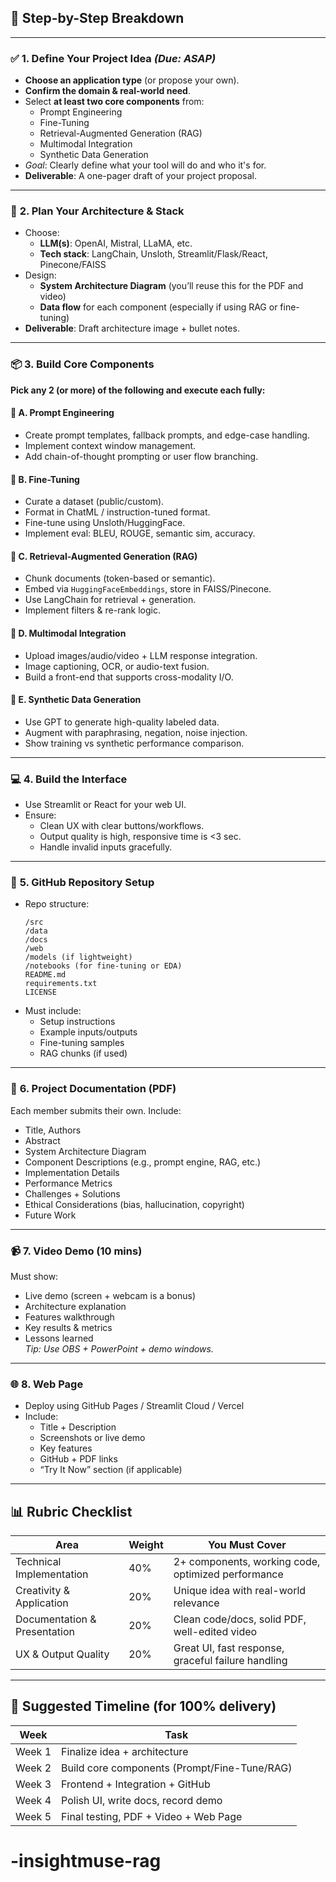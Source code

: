 ## 🧩 **Step-by-Step Breakdown**

---

### ✅ **1. Define Your Project Idea** *(Due: ASAP)*
- **Choose an application type** (or propose your own).
- **Confirm the domain & real-world need**.
- Select **at least two core components** from:  
  - Prompt Engineering  
  - Fine-Tuning  
  - Retrieval-Augmented Generation (RAG)  
  - Multimodal Integration  
  - Synthetic Data Generation  
- *Goal*: Clearly define what your tool will do and who it's for.  
- **Deliverable**: A one-pager draft of your project proposal.

---

### 🧠 **2. Plan Your Architecture & Stack**
- Choose:
  - **LLM(s)**: OpenAI, Mistral, LLaMA, etc.
  - **Tech stack**: LangChain, Unsloth, Streamlit/Flask/React, Pinecone/FAISS
- Design:
  - **System Architecture Diagram** (you’ll reuse this for the PDF and video)
  - **Data flow** for each component (especially if using RAG or fine-tuning)
- **Deliverable**: Draft architecture image + bullet notes.

---

### 📦 **3. Build Core Components**
**Pick any 2 (or more) of the following and execute each fully:**

#### 🔹 A. Prompt Engineering
- Create prompt templates, fallback prompts, and edge-case handling.
- Implement context window management.
- Add chain-of-thought prompting or user flow branching.

#### 🔹 B. Fine-Tuning
- Curate a dataset (public/custom).
- Format in ChatML / instruction-tuned format.
- Fine-tune using Unsloth/HuggingFace.
- Implement eval: BLEU, ROUGE, semantic sim, accuracy.

#### 🔹 C. Retrieval-Augmented Generation (RAG)
- Chunk documents (token-based or semantic).
- Embed via `HuggingFaceEmbeddings`, store in FAISS/Pinecone.
- Use LangChain for retrieval + generation.
- Implement filters & re-rank logic.

#### 🔹 D. Multimodal Integration
- Upload images/audio/video + LLM response integration.
- Image captioning, OCR, or audio-text fusion.
- Build a front-end that supports cross-modality I/O.

#### 🔹 E. Synthetic Data Generation
- Use GPT to generate high-quality labeled data.
- Augment with paraphrasing, negation, noise injection.
- Show training vs synthetic performance comparison.

---

### 💻 **4. Build the Interface**
- Use Streamlit or React for your web UI.
- Ensure:
  - Clean UX with clear buttons/workflows.
  - Output quality is high, responsive time is <3 sec.
  - Handle invalid inputs gracefully.

---

### 📂 **5. GitHub Repository Setup**
- Repo structure:
  ```
  /src
  /data
  /docs
  /web
  /models (if lightweight)
  /notebooks (for fine-tuning or EDA)
  README.md
  requirements.txt
  LICENSE
  ```
- Must include:
  - Setup instructions
  - Example inputs/outputs
  - Fine-tuning samples
  - RAG chunks (if used)

---

### 📄 **6. Project Documentation (PDF)**  
Each member submits their own. Include:
- Title, Authors
- Abstract
- System Architecture Diagram
- Component Descriptions (e.g., prompt engine, RAG, etc.)
- Implementation Details
- Performance Metrics
- Challenges + Solutions
- Ethical Considerations (bias, hallucination, copyright)
- Future Work

---

### 📹 **7. Video Demo (10 mins)**  
Must show:
- Live demo (screen + webcam is a bonus)
- Architecture explanation
- Features walkthrough
- Key results & metrics
- Lessons learned  
*Tip: Use OBS + PowerPoint + demo windows.*

---

### 🌐 **8. Web Page**
- Deploy using GitHub Pages / Streamlit Cloud / Vercel
- Include:
  - Title + Description
  - Screenshots or live demo
  - Key features
  - GitHub + PDF links
  - “Try It Now” section (if applicable)

---

## 📊 **Rubric Checklist**
| Area                        | Weight | You Must Cover |
|-----------------------------|--------|----------------|
| Technical Implementation    | 40%    | 2+ components, working code, optimized performance |
| Creativity & Application    | 20%    | Unique idea with real-world relevance |
| Documentation & Presentation| 20%    | Clean code/docs, solid PDF, well-edited video |
| UX & Output Quality         | 20%    | Great UI, fast response, graceful failure handling |

---

## 📅 Suggested Timeline (for 100% delivery)
| Week | Task |
|------|------|
| Week 1 | Finalize idea + architecture |
| Week 2 | Build core components (Prompt/Fine-Tune/RAG) |
| Week 3 | Frontend + Integration + GitHub |
| Week 4 | Polish UI, write docs, record demo |
| Week 5 | Final testing, PDF + Video + Web Page |
# -insightmuse-rag
